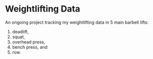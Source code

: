 # Weightlifting Data
An ongoing project tracking my weightlifting data in 5 main barbell lifts: 
1. deadlift, 
2. squat, 
3. overhead press,
4. bench press, and
5. row. 



